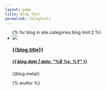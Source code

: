 ```yaml
---
layout: page
title: Blog Test
permalink: /blogtest/
---
```


<ul class="blog-list">
    {% for blog in site.categories.blog limit:2 %}
        <li>
            <a class="blog-thumb" href="{{site.baseurl}}{{blog.url}}">
                <img src="{{blog.image}}">
                <div class="blog-thumb-caption">
                    <h3>{{blog.title}}</h3>
                    <h5>{{ blog.date | date: "%B %e, %Y" }}</h5>
                </div>
            </a>
            <p>{{blog.meta}}</p>
        </li>
    {% endfor %}
</ul>